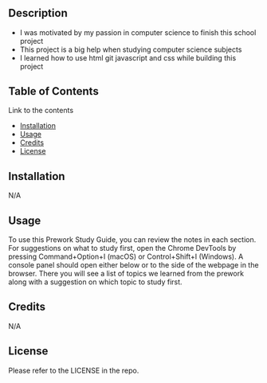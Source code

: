 # <Your-Project-Title>

## Description

- I was motivated by my passion in computer science to finish this school project
- This project is a big help when studying computer science subjects
- I learned how to use html git javascript and css while building this project

## Table of Contents 

Link to the contents

- [Installation](#installation)
- [Usage](#usage)
- [Credits](#credits)
- [License](#license)

## Installation

N/A

## Usage

To use this Prework Study Guide, you can review the notes in each section. For suggestions on what to study first, open the Chrome DevTools by pressing Command+Option+I (macOS) or Control+Shift+I (Windows). A console panel should open either below or to the side of the webpage in the browser. There you will see a list of topics we learned from the prework along with a suggestion on which topic to study first.

## Credits

N/A

## License

Please refer to the LICENSE in the repo.
